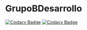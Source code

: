 # GrupoBDesarrollo
[![Codacy Badge](https://api.codacy.com/project/badge/Grade/ad901c0b16de4aaa982d29828c690b06)](https://app.codacy.com/manual/lauraAyala/GrupoBDesarrollo?utm_source=github.com&utm_medium=referral&utm_content=lauraAyala/GrupoBDesarrollo&utm_campaign=Badge_Grade_Dashboard)
[![Codacy Badge](https://api.codacy.com/project/badge/Grade/ad901c0b16de4aaa982d29828c690b06)](https://app.codacy.com/manual/lauraAyala/GrupoBDesarrollo?utm_source=github.com&utm_medium=referral&utm_content=lauraAyala/GrupoBDesarrollo&utm_campaign=Badge_Grade_Dashboard)